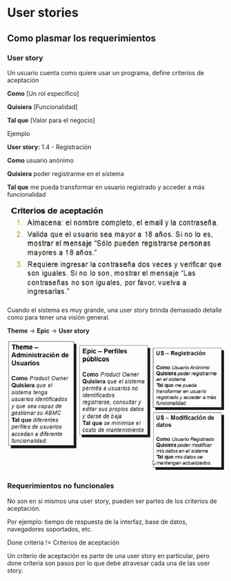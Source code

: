 # User stories

## Como plasmar los requerimientos

### User story

Un usuario cuenta como quiere usar un programa, define criterios de aceptación

**Como** [Un rol específico]

**Quisiera** [Funcionalidad]

**Tal que** [Valor para el negocio]

Ejemplo

**User story:** 1.4 - Registración

**Como** usuario anónimo

**Quisiera** poder registrarme en el sistema

**Tal que** me pueda transformar en usuario registrado y acceder a más funcionalidad

![Criterios de aceptación](2019-03-08-18-08-36.png)

Cuando el sistema es muy grande, una user story brinda demasiado detalle como para tener una visión general.

**Theme** &rarr; **Epic** &rarr; **User story**

![Niveles de detalle](2019-03-08-18-12-09.png)

### Requerimientos no funcionales

No son en si mismos una user story, pueden ser partes de los criterios de aceptación.

Por ejemplo: tiempo de respuesta de la interfaz, base de datos, navegadores soportados, etc.

Done criteria != Criterios de aceptación

Un criterio de aceptación es parte de una user story en particular, pero done criteria son pasos por lo que debe atravesar cada una de las user story.